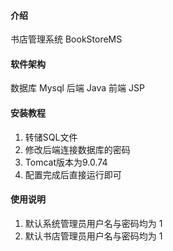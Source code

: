 #### 介绍
书店管理系统 BookStoreMS

#### 软件架构
数据库 Mysql
后端 Java
前端 JSP

#### 安装教程

1.  转储SQL文件
2.  修改后端连接数据库的密码
3.  Tomcat版本为9.0.74
4.  配置完成后直接运行即可

#### 使用说明

1.  默认系统管理员用户名与密码均为 1
2.  默认书店管理员用户名与密码均为 1